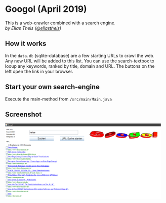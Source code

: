 # Googol (April 2019)
This is a web-crawler combined with a search engine.
<br>*by Elias Theis ([@eliastheis](https://github.com/eliastheis))*

## How it works
In the ```data.db``` (sqlite-database) are a few starting URLs to crawl the web. Any new URL will be added to this list.
You can use the search-textbox to looup any keywords, ranked by title, domain and URL. The buttons on the left open the link in your browser.

## Start your own search-engine
Execute the main-method from ```/src/main/Main.java```

## Screenshot
![screenshot](heiseSearch.PNG)
